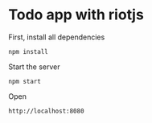 # Todo app with riotjs


First, install all dependencies
```
npm install
```


Start the server

```
npm start

```


Open

```
http://localhost:8080
```

